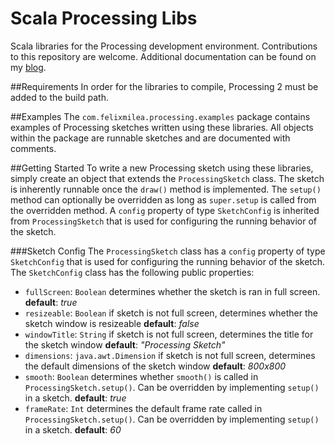 # Scala Processing Libs
Scala libraries for the Processing development environment. Contributions to this repository are welcome. Additional documentation can be found on my [blog](http://felixmilea.com/?s=scala+processing).

##Requirements
In order for the libraries to compile, Processing 2 must be added to the build path.

##Examples
The `com.felixmilea.processing.examples` package contains examples of Processing sketches written using these libraries. All objects within the package are runnable sketches and are documented with comments.

##Getting Started
To write a new Processing sketch using these libraries, simply create an object that extends the `ProcessingSketch` class. The sketch is inherently runnable once the `draw()` method is implemented. The `setup()` method can optionally be overridden as long as `super.setup` is called from the overridden method.  A `config` property of type `SketchConfig` is inherited from `ProcessingSketch` that is used for configuring the running behavior of the sketch.

###Sketch Config
The `ProcessingSketch` class has a `config` property of type `SketchConfig` that is used for configuring the running behavior of the sketch. The `SketchConfig` class has the following public properties:

- `fullScreen`: `Boolean` determines whether the sketch is ran in full screen. __default__: _true_
- `resizeable`: `Boolean` if sketch is not full screen, determines whether the sketch window is resizeable __default__: _false_
- `windowTitle`: `String` if sketch is not full screen, determines the title for the sketch window __default__: _"Processing Sketch"_
- `dimensions`: `java.awt.Dimension` if sketch is not full screen, determines the default dimensions of the sketch window __default__: _800x800_
- `smooth`: `Boolean` determines whether `smooth()` is called in `ProcessingSketch.setup()`. Can be overridden by implementing `setup()` in a sketch. __default__: _true_
- `frameRate`: `Int` determines the default frame rate called in `ProcessingSketch.setup()`. Can be overridden by implementing `setup()` in a sketch. __default__: _60_
